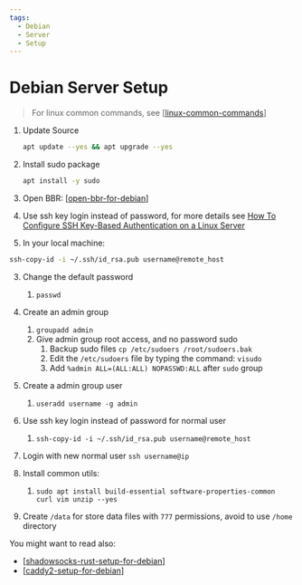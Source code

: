 ```yaml
---
tags:
  - Debian
  - Server
  - Setup
---
```


# Debian Server Setup

> For linux common commands, see [[linux-common-commands]]

1. Update Source

   ```bash
   apt update --yes && apt upgrade --yes
   ```

2. Install sudo package

   ```bash
   apt install -y sudo
   ```

3. Open BBR: [[open-bbr-for-debian]]

4. Use ssh key login instead of password, for more details see [How To Configure SSH Key-Based Authentication on a Linux Server](https://www.digitalocean.com/community/tutorials/how-to-configure-ssh-key-based-authentication-on-a-linux-server)

5. In your local machine:

```bash
ssh-copy-id -i ~/.ssh/id_rsa.pub username@remote_host
```

3. Change the default password

   1. `passwd`

4. Create an admin group
   1. `groupadd admin`
   2. Give admin group root access, and no password sudo
      1. Backup sudo files `cp /etc/sudoers /root/sudoers.bak`
      2. Edit the `/etc/sudoers` file by typing the command: `visudo`
      3. Add `%admin ALL=(ALL:ALL) NOPASSWD:ALL` after `sudo` group
5. Create a admin group user
   1. `useradd username -g admin`
6. Use ssh key login instead of password for normal user
   1. `ssh-copy-id -i ~/.ssh/id_rsa.pub username@remote_host`
7. Login with new normal user `ssh username@ip`
8. Install common utils:
   1. `sudo apt install build-essential software-properties-common curl vim unzip --yes`
9. Create `/data` for store data files with `777` permissions, avoid to use `/home` directory

You might want to read also:

- [[shadowsocks-rust-setup-for-debian]]
- [[caddy2-setup-for-debian]]

[//begin]: # "Autogenerated link references for markdown compatibility"
[linux-common-commands]: linux-common-commands.md "Linux Common Commands"
[open-bbr-for-debian]: open-bbr-for-debian.md "Open BBR for Debian"
[shadowsocks-rust-setup-for-debian]: shadowsocks-rust-setup-for-debian.md "Shadowsocks Rust Setup for Debian"
[caddy2-setup-for-debian]: caddy2-setup-for-debian.md "Caddy2 Setup for Debian"
[//end]: # "Autogenerated link references"
